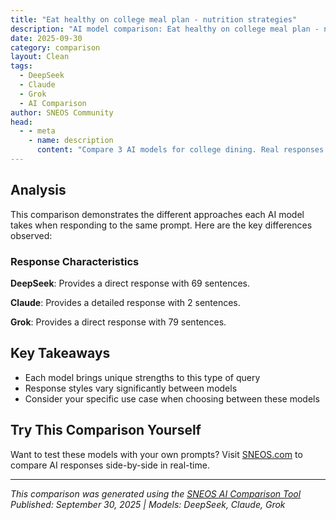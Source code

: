 ```yaml
---
title: "Eat healthy on college meal plan - nutrition strategies"
description: "AI model comparison: Eat healthy on college meal plan - nutrition strategies..."
date: 2025-09-30
category: comparison
layout: Clean
tags:
  - DeepSeek
  - Claude
  - Grok
  - AI Comparison
author: SNEOS Community
head:
  - - meta
    - name: description
      content: "Compare 3 AI models for college dining. Real responses from DeepSeek, Claude, Grok with detailed analysis."
---
```


<ChatComparison
  title="Eat healthy on college meal plan - nutrition strategies"
  prompt="Eat healthy on college meal plan - nutrition strategies"
  :responses='{
    "DeepSeek": "Of course! Eating healthy on a college meal plan is a classic challenge, but it\u0027s absolutely achievable with a little strategy. The key is to learn how to navigate the dining hall like a pro.\n\nHere is a comprehensive guide with practical nutrition strategies for your college meal plan.\n\n### The Golden Rule: The \u0022Healthy Plate\u0022 Method\nVisualize your plate divided into four sections. Aim to fill it like this at most meals:\n*   **1/2 Plate: Non-Starchy Vegetables \u0026 Fruits** (Salad, broccoli, carrots, apples, berries)\n*   **1/4 Plate: Lean Protein** (Grilled chicken, fish, tofu, beans, lentils)\n*   **1/4 Plate: Complex Carbohydrates** (Brown rice, quinoa, whole-wheat pasta, sweet potato)\n\nThis simple model ensures you get a balance of macronutrients and fiber.\n\n---\n\n### Strategy 1: Master the Dining Hall Layout\nTreat the dining hall like a grocery store. Don\u0027t just grab the first thing you see.\n\n*   **Do a Lap First:** Before you get a plate, walk through the entire serving area. See what\u0027s available and mentally build your balanced plate.\n*   **Identify \u0022Go-To\u0022 Stations:**\n    *   **The Salad Bar:** Your best friend. Load up on leafy greens, cucumbers, peppers, carrots, and beans. **Beware of high-calorie toppings** like creamy dressings, bacon bits, and croutons.\n    *   **The Grill:** Often a source of lean protein. Ask for grilled chicken breast, fish, or a burger without the bun.\n    *   **The Deli/Sandwich Station:** Request whole-wheat bread, load up on veggies, and use mustard or hummus instead of mayo.\n    *   **The \u0022Home-Style\u0022 Line:** This is often where the less healthy, fried foods are. It\u0027s okay to have some, but don\u0027t make it the base of your meal. Take a small portion and fill the rest of your plate with healthier options.\n\n### Strategy 2: Make Smarter Swaps\nSmall changes add up to big results.\n\n| Instead Of... | Choose This... |\n| :--- | :--- |\n| French Fries / Tater Tots | Baked Potato (go easy on sour cream) or Sweet Potato |\n| Creamy Pasta (Alfredo) | Marinara Sauce on Whole-Wheat Pasta |\n| White Rice / White Bread | Brown Rice, Quinoa, Whole-Wheat Bread |\n| Sugary Cereal | Oatmeal or Cereal with \u003E5g fiber per serving |\n| Fried Chicken / Fish | Grilled, Baked, or Roasted Chicken/Fish |\n| Creamy Soups (Broccoli Cheddar) | Broth-Based Soups (Minestrone, Chicken Noodle) |\n| Soda / Sweetened Juice | Water, Sparkling Water, or Unsweetened Tea |\n\n### Strategy 3: Outsmart the Traps\nCollege dining halls are full of temptations. Have a plan.\n\n*   **The All-You-Can-Eat Mentality:** You don\u0027t have to eat everything just because it\u0027s there. Focus on feeling satisfied, not stuffed.\n*   **The Dessert Table:** It\u0027s okay to have dessert! The key is portion control. Take a small cookie or a sliver of cake, not a giant brownie. Alternatively, grab a piece of whole fruit.\n*   **Liquid Calories:** Sodas, sweetened juices, and fancy coffee drinks are packed with sugar and empty calories. Make water your primary beverage.\n\n### Strategy 4: Smart Supplementing\nYour meal plan doesn\u0027t have to be your only source of food.\n\n*   **Keep a Dorm \u0022Pantry\u0022:** Stock a few healthy, non-perishable items for when you need a quick, balanced snack.\n    *   **Good Options:** Oatmeal packets, nuts \u0026 seeds, whole-grain crackers, peanut butter, canned tuna/chicken, protein bars (check sugar content!), herbal tea, and fruit like apples and bananas.\n*   **Take Fruit To-Go:** Most dining halls allow you to take a piece of fruit (apple, banana, orange) with you. This is a perfect snack for between classes.\n\n### Strategy 5: Timing and Hydration\n*   **Don\u0027t Skip Meals:** Skipping breakfast or lunch will make you ravenous, leading to poor choices and overeating at the next meal. Try to eat at regular intervals.\n*   **Stay Hydrated:** Thirst is often mistaken for hunger. Carry a reusable water bottle and sip throughout the day. Drink a full glass of water before your meal to help you feel fuller faster.\n\n---\n\n### Sample Day on a College Meal Plan\n\n**Breakfast:**\n*   Bowl of oatmeal with a sliced banana and a spoonful of peanut butter.\n*   OR Scrambled eggs with a side of fruit.\n*   Glass of water or unsweetened tea.\n\n**Lunch:**\n*   Large salad from the salad bar with mixed greens, chickpeas, cucumbers, and carrots.\n*   Grilled chicken breast from the grill station on top of the salad.\n*   Dressing on the side (vinaigrette is better than creamy).\n*   Side of cottage cheese or a piece of whole fruit.\n\n**Dinner:**\n*   **1/2 Plate:** Steamed broccoli and carrots from the veggie station.\n*   **1/4 Plate:** Baked salmon or lemon pepper tofu.\n*   **1/4 Plate:** Quinoa or brown rice.\n*   Small whole-wheat roll on the side.\n\n**Snacks (as needed):**\n*   Greek yogurt from the dining hall.\n*   Apple with peanut butter from your dorm.\n*   Handful of almonds.\n\n### Final Pro-Tips:\n\n*   **Listen to Your Body:** Eat when you\u0027re hungry, stop when you\u0027re comfortably full.\n*   **It\u0027s About Balance, Not Perfection:** It\u0027s completely fine to have pizza with your friends on a Friday night. The goal is to make healthy choices 80-90% of the time. One \u0022unhealthy\u0022 meal won\u0027t derail your progress.\n*   **Ask the Staff:** If you have dietary restrictions or questions about how something is prepared, don\u0027t be afraid to ask the dining hall staff. They are there to help!\n\nYou have the power to make healthy choices in the dining hall. Use these strategies to fuel your body and mind for a successful college experience.",
    "Claude": "# Eating Healthy on a College Meal Plan\n\n## **Dining Hall Navigation Strategies**\n\n### **Build Balanced Plates**\n- **Fill half your plate** with vegetables and fruits\n- **Quarter protein** (grilled chicken, fish, beans, tofu)\n- **Quarter whole grains** (brown rice, quinoa, whole wheat bread)\n- Add healthy fats (nuts, avocado, olive oil)\n\n### **Smart Station Choices**\n- **Salad bar**: Load up on colorful vegetables, lean proteins, nuts/seeds\n- **Grill station**: Choose grilled over fried options\n- **Stir-fry/made-to-order**: Control ingredients and cooking methods\n- **Soup station**: Broth-based soups with vegetables\n\n## **Meal-Specific Tips**\n\n### **Breakfast**\n- Oatmeal with fruit and nuts\n- Greek yogurt with berries\n- Whole grain toast with peanut butter\n- Eggs with vegetables\n- Avoid sugary cereals and pastries\n\n### **Lunch \u0026 Dinner**\n- Start with salad or vegetable soup\n- Choose grilled, baked, or steamed proteins\n- Opt for roasted or steamed vegetables\n- Select brown rice, quinoa, or sweet potatoes over white starches\n\n## **What to Limit**\n\n### **Minimize These Options**\n- Fried foods (french fries, fried chicken)\n- Sugary drinks and desserts\n- Processed meats (hot dogs, bacon)\n- Cream-based sauces and dressings\n- White bread and refined grains\n\n## **Maximizing Your Meal Plan**\n\n### **Strategic Eating**\n- **Eat regularly** to avoid overeating later\n- **Stay hydrated** with water instead of sugary drinks\n- **Practice portion control** - you can always go back\n- **Eat mindfully** without distractions\n\n### **Supplement When Possible**\n- Keep healthy dorm snacks (nuts, fruit, yogurt)\n- Use any flex dollars for fresh produce\n- Consider a mini-fridge for storing healthy options\n\n## **Special Dietary Needs**\n\n### **Common Accommodations**\n- **Vegetarian/Vegan**: Focus on legumes, nuts, seeds for protein\n- **Gluten-free**: Many dining halls have dedicated stations\n- **Allergies**: Work with dining services for safe options\n- **Cultural preferences**: Most campuses offer diverse cuisines\n\n## **Practical Daily Habits**\n\n### **Before You Go**\n- Check online menus if available\n- Don\u0027t go when extremely hungry\n- Have a plan for balanced choices\n\n### **At the Dining Hall**\n- Survey all options before choosing\n- Ask food service staff about ingredients/preparation\n- Use smaller plates to help with portions\n- Sit down and eat slowly\n\n### **Track Your Success**\n- Notice how different foods make you feel\n- Aim for 5\u002B servings of fruits/vegetables daily\n- Stay consistent rather than perfect\n\n## **Budget-Friendly Health Tips**\n\n- Take advantage of unlimited plans with multiple balanced meals\n- Use all-you-can-eat responsibly by focusing on nutrient-dense foods\n- Pack allowed items (fruit, rolls) for healthy dorm snacks\n- Attend nutrition workshops often offered by dining services\n\nRemember: College dining halls have significantly improved their healthy options in recent years. Focus on making the best choices available rather than stressing about perfection!",
    "Grok": "Eating healthy on a college meal plan can be challenging due to limited options, time constraints, and budget restrictions, but with some strategic planning, it\u2019s entirely possible to maintain a balanced and nutritious diet. Here are some nutrition strategies to help you make the most of your college meal plan while prioritizing health:\n\n### 1. **Understand Your Meal Plan Options**\n- **Familiarize Yourself with the Dining Hall Menu**: Most colleges provide daily or weekly menus online or at the dining hall. Review these to identify healthier options like grilled proteins, salads, and vegetable sides.\n- **Know the Policies**: Understand how many meals or swipes you get per day/week and if there are options to use points at on-campus cafes or markets for healthier snacks or groceries.\n\n### 2. **Prioritize Balanced Meals**\n- **Follow the Plate Method**: Aim for half your plate to be vegetables or fruits, one-quarter protein (chicken, fish, tofu, beans), and one-quarter whole grains (brown rice, quinoa, whole-wheat bread). This ensures a variety of nutrients.\n- **Limit Fried and Processed Foods**: Dining halls often have tempting options like pizza, burgers, and fries. Save these for occasional treats and focus on grilled, baked, or steamed dishes.\n- **Don\u2019t Skip Meals**: Skipping meals can lead to overeating later or unhealthy snacking. Use your meal plan to ensure you eat regularly.\n\n### 3. **Make Smart Choices at the Dining Hall**\n- **Start with the Salad Bar**: Load up on leafy greens, colorful veggies, and lean proteins like grilled chicken or chickpeas. Use dressings sparingly\u2014opt for olive oil and vinegar or a small amount of a lighter dressing.\n- **Choose Whole Grains**: If available, pick brown rice, whole-grain pasta, or whole-wheat bread over refined options.\n- **Watch Portion Sizes**: Dining halls often serve large portions. Use a smaller plate if possible, and be mindful of overloading on calorie-dense foods.\n- **Customize Your Meals**: Many dining halls allow you to build your own meals (e.g., omelets, sandwiches, or stir-fries). Ask for less cheese, butter, or creamy sauces, and add extra veggies.\n- **Limit Sugary Drinks**: Skip soda and sweetened teas. Opt for water, unsweetened tea, or infuse water with fruit slices for flavor. If milk is available, it\u2019s a great source of calcium and protein.\n\n### 4. **Stock Up on Healthy Snacks**\n- **Use Meal Plan Points for Snacks**: If your meal plan includes points for on-campus stores, buy nutritious options like nuts, yogurt, fruit, or granola bars to keep in your dorm for between meals.\n- **Avoid Junk Food Traps**: It\u2019s easy to grab chips or candy, but these provide empty calories. Keep healthier alternatives handy to avoid impulse snacking.\n\n### 5. **Incorporate Protein and Healthy Fats**\n- **Protein Sources**: Look for lean meats, eggs, fish, tofu, beans, or lentils at the dining hall. Protein helps keep you full and supports muscle repair.\n- **Healthy Fats**: Add avocado (if available), nuts, seeds, or olive oil to meals for sustained energy and brain health. Avoid overloading on creamy dressings or fried foods.\n\n### 6. **Be Mindful of Breakfast**\n- **Avoid Sugary Starts**: Skip sugary cereals, pastries, and syrup-drenched pancakes most days. Instead, choose oatmeal with fruit, yogurt with granola, or eggs with whole-grain toast.\n- **Don\u2019t Skip Breakfast**: A balanced breakfast boosts focus and energy for classes. If you\u2019re in a rush, grab a piece of fruit and a protein bar with your meal plan points.\n\n### 7. **Plan for Vegetarian or Special Diets**\n- **Vegetarian/Vegan Options**: Most dining halls offer plant-based meals. Look for bean dishes, tofu, or veggie stir-fries. Combine plant proteins (like beans and rice) to ensure you get all essential amino acids.\n- **Allergies or Restrictions**: If you have dietary restrictions (gluten-free, lactose-free, etc.), speak with dining services\u2014many colleges can accommodate with alternative options or substitutions.\n\n### 8. **Stay Hydrated**\n- **Carry a Reusable Water Bottle**: Fill up at water fountains or dining hall dispensers. Staying hydrated helps with energy, focus, and appetite control.\n- **Limit Caffeine Overload**: If coffee or energy drinks are part of your routine, don\u2019t overdo it. Too much caffeine can disrupt sleep and increase anxiety.\n\n### 9. **Manage Treats and Social Eating**\n- **Practice Moderation**: It\u2019s fine to enjoy desserts or comfort foods occasionally, but balance them with nutrient-dense choices throughout the day.\n- **Social Dining**: When eating with friends, don\u2019t feel pressured to overeat or choose unhealthy options. Stick to your goals while still enjoying the experience.\n\n### 10. **Supplement with Dorm Cooking (If Allowed)**\n- **Use Meal Plan for Ingredients**: If your plan includes points for markets, buy basics like oats, peanut butter, or canned beans to prepare quick meals in your dorm.\n- **Invest in Simple Tools**: A small microwave, electric kettle, or mini-fridge can help you store and prep healthy foods if dining hall options are limited or you miss a meal.\n\n### 11. **Be Time-Savvy**\n- **Batch Plan Meals**: If you\u2019re busy, use one dining hall visit to grab a meal and a to-go option (if allowed) for later in the day.\n- **Pre-Select Options**: Decide what to eat before arriving at the dining hall to avoid impulsive, less healthy choices.\n\n### 12. **Educate Yourself and Seek Support**\n- **Learn About Nutrition**: Use free campus resources like nutrition workshops or dietitian consultations if available. Many colleges employ dietitians who can help with meal planning.\n- **Join Health-Focused Groups**: Look for student organizations or clubs focused on fitness and wellness for motivation and tips.\n\n### Sample Day on a College Meal Plan\n- **Breakfast**: Oatmeal with berries and a sprinkle of nuts (dining hall); black coffee or water.\n- **Lunch**: Grilled chicken breast, steamed broccoli, and brown rice (dining hall); side salad with light dressing.\n- **Snack**: Apple and a handful of almonds (bought with meal plan points).\n- **Dinner**: Turkey sandwich on whole-grain bread with lettuce, tomato, and mustard, plus a side of fruit (dining hall).\n- **Evening Snack**: Greek yogurt (from campus store using points).\n\n### Common Pitfalls to Avoid\n- **The \u201CFreshman 15\u201D Trap**: Unlimited dining hall access can lead to overeating. Be mindful of portions and frequency of indulgent foods.\n- **Late-Night Eating**: Avoid heavy meals or junk food late at night. If hungry, opt for a light snack like fruit or a small handful of nuts.\n- **Over-Reliance on Convenience**: Pre-packaged or fast food options might be quick, but they\u2019re often high in sodium and unhealthy fats. Balance these with fresh choices.\n\nBy planning ahead, making mindful choices, and utilizing all aspects of your meal plan, you can eat healthily, feel energized, and maintain good nutrition habits throughout your college years. If you\u2019re struggling, don\u2019t hesitate to reach out to campus resources for personalized advice. What specific challenges do you face with your college meal plan? I can tailor further tips if needed!"
  }'
  published-date="13:59"
/>

## Analysis

This comparison demonstrates the different approaches each AI model takes when responding to the same prompt. Here are the key differences observed:

### Response Characteristics

**DeepSeek**: Provides a direct response with 69 sentences. 

**Claude**: Provides a detailed response with 2 sentences. 

**Grok**: Provides a direct response with 79 sentences. 

## Key Takeaways

- Each model brings unique strengths to this type of query
- Response styles vary significantly between models
- Consider your specific use case when choosing between these models

## Try This Comparison Yourself

Want to test these models with your own prompts? Visit [SNEOS.com](https://sneos.com) to compare AI responses side-by-side in real-time.

---

*This comparison was generated using the [SNEOS AI Comparison Tool](https://sneos.com)*
*Published: September 30, 2025 | Models: DeepSeek, Claude, Grok*
